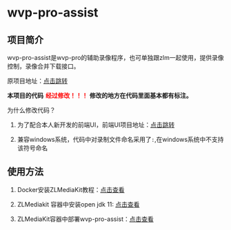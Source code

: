 # wvp-pro-assist

## 项目简介
wvp-pro-assist是wvp-pro的辅助录像程序，也可单独跟zlm一起使用，提供录像控制，录像合并下载接口。 

原项目地址：[点击跳转](https://github.com/648540858/wvp-pro-assist)

**本项目的代码<span style="color:red;margin-left:5px">经过修改！！！<span>**
**修改的地方在代码里面基本都有标注。**

为什么修改代码？

1. 为了配合本人新开发的前端UI，前端UI项目地址：[点击跳转](https://github.com/648540858/wvp-pro-assist)

2. 兼容windows系统，代码中对录制文件命名采用了`:`,在windows系统中不支持该符号命名

## 使用方法

1. Docker安装ZLMediaKit教程：[点击查看](https://decoderx.cc/2022/07/01/docker%E5%AE%89%E8%A3%85ZLMediaKit%E6%95%99%E7%A8%8B/)

2. ZLMediakit 容器中安装open jdk 11: [点击查看](https://decoderx.cc/2022/07/01/ZLMediakit%20%E5%AE%B9%E5%99%A8%E4%B8%AD%E5%AE%89%E8%A3%85open%20jdk%2011/)

3. ZLMediaKit容器中部署wvp-pro-assist：[点击查看](https://decoderx.cc/2022/07/01/%E5%9C%A8ZLMediaKit%E5%AE%B9%E5%99%A8%E4%B8%AD%E9%83%A8%E7%BD%B2wvp-pro-assist/)